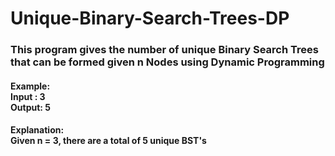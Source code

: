 # Unique-Binary-Search-Trees-DP

<h3>
This program gives the number of unique Binary Search Trees that can be formed given
n Nodes using Dynamic Programming
</h3>
	
<h4>
	Example: 
	<br>
Input : 3
	<br>
Output: 5
</h4>

<h4>
Explanation:
<br>
Given n = 3, there are a total of 5 unique BST's
</h4>
